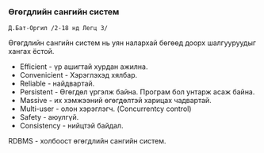 ### Өгөгдлийн сангийн систем

    Д.Бат-Оргил /2-18 нд Легц 3/

Өгөгдлийн сангийн систем нь уян налархай бөгөөд доорх шалгууруудыг хангах ёстой.

  * Efficient - үр ашигтай хурдан ажилна.
  * Convenicient - Хэрэглэхэд хялбар.
  * Reliable - найдвартай.
  * Persistent - Өгөгдөл үргэлж байна. Програм бол унтарж асаж байна.
  * Massive - их хэмжээний өгөгдөлтэй харицах чадвартай.
  * Multi-user - олон хэрэглэгч. (Concurrentcy control)
  * Safety - аюулгүй.
  * Consistency - нийцтэй байдал.

RDBMS - холбоост өгөгдлийн сангийн систем.

